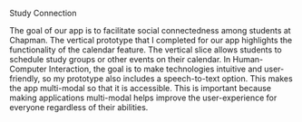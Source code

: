 Study Connection

The goal of our app is to facilitate social connectedness among students at Chapman. The vertical prototype that I completed for our app highlights the functionality of the calendar feature. The vertical slice allows students to schedule study groups or other events on their calendar. In Human-Computer Interaction, the goal is to make technologies intuitive and user-friendly, so my prototype also includes a speech-to-text option. This makes the app multi-modal so that it is accessible. This is important because making applications multi-modal helps improve the user-experience for everyone regardless of their abilities.
